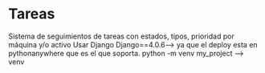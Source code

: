 # Tareas
Sistema de seguimientos de tareas con estados, tipos, prioridad por máquina y/o activo 
Usar Django  Django==4.0.6--> ya que el deploy esta en pythonanywhere que es el que soporta.
python -m venv my_project --> venv
